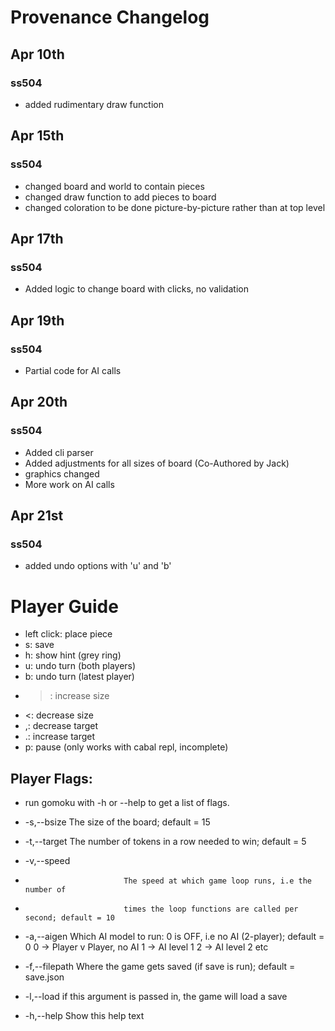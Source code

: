 # Provenance Changelog

## Apr 10th
### ss504
 - added rudimentary draw function

## Apr 15th
### ss504
 - changed board and world to contain pieces
 - changed draw function to add pieces to board
 - changed coloration to be done picture-by-picture rather than at top level

## Apr 17th
### ss504
 - Added logic to change board with clicks, no validation

## Apr 19th
### ss504
 - Partial code for AI calls

## Apr 20th
### ss504
 - Added cli parser
 - Added adjustments for all sizes of board (Co-Authored by Jack)
 - graphics changed
 - More work on AI calls

## Apr 21st
### ss504
 - added undo options with 'u' and 'b'



# Player Guide

 - left click: place piece
 - s: save
 - h: show hint (grey ring)
 - u: undo turn (both players)
 - b: undo turn (latest player)
 - >: increase size
 - <: decrease size
 - ,: decrease target
 - .: increase target
 - p: pause (only works with cabal repl, incomplete)


## Player Flags:
 - run gomoku with -h or --help to get a list of flags. 

 -  -s,--bsize <SIZE>        The size of the board; default = 15
 -  -t,--target <TARGET>     The number of tokens in a row needed to win; default = 5
 -  -v,--speed <GAME LOOP SPEED>
 -                           The speed at which game loop runs, i.e the number of 
 -                           times the loop functions are called per second; default = 10
 -  -a,--aigen <WHICH AI>    Which AI model to run: 0 is OFF, i.e no AI (2-player); default = 0
        0 -> Player v Player, no AI
        1 -> AI level 1
        2 -> AI level 2 etc
 
 -  -f,--filepath <FILEPATH> Where the game gets saved (if save is run); default = save.json
 -  -l,--load <LOAD FILE>    if this argument is passed in, the game will load a save
 -  -h,--help                Show this help text




